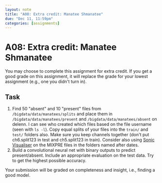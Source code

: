 ```yaml
---
layout: note
title: "A08: Extra credit: Manatee Shmanatee"
due: "Dec 11, 11:59pm"
categories: [assignments]
---
```


# A08: Extra credit: Manatee Shmanatee

You may choose to complete this assignment for extra credit. If you get a good grade on this assignment, it will replace the grade for your lowest assignment (e.g., one you didn't turn in).

## Task

1. Find 50 "absent" and 10 "present" files from `/bigdata/data/manatees/splits` and place them in `/bigdata/data/manatees/present` and `/bigdata/data/manatees/absent` on delenn. I can see who created which files based on the file username (seen with `ls -l`). Copy equal splits of your files into the `train/` and `test/` folders also. Make sure you keep channels together (don't put ch6.split123 in test and ch5.split123 in train). Consider also using [Sonic Visualiser](https://www.sonicvisualiser.org/) on the MIXPRE files in the folders named after dates.
2. Build a convolutional neural net with binary outputs to predict present/absent. Include an appropriate evaluation on the test data. Try to get the highest possible accuracy.

Your submission will be graded on completeness and insight, i.e., finding a good model.

